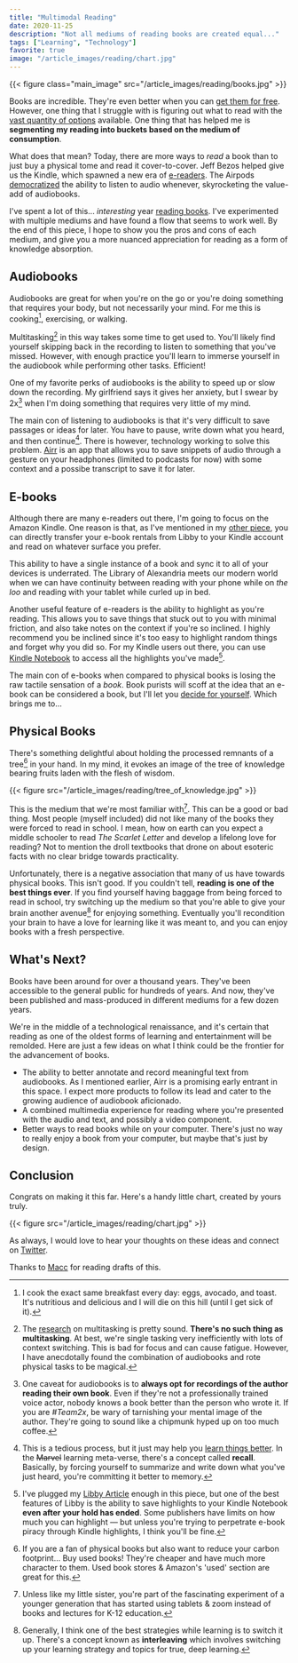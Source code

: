 ```yaml
---
title: "Multimodal Reading"
date: 2020-11-25
description: "Not all mediums of reading books are created equal..."
tags: ["Learning", "Technology"]
favorite: true
image: "/article_images/reading/chart.jpg"
---
```


{{< figure class="main_image" src="/article_images/reading/books.jpg" >}}

Books are incredible. They're even better when you can [get them for free](/writing/libby/). However, one thing that I struggle with is figuring out what to read with the [vast quantity of options](https://www.theifod.com/how-many-new-books-are-published-each-year-and-other-related-books-facts/) available. One thing that has helped me is **segmenting my reading into buckets based on the medium of consumption**.

What does that mean? Today, there are more ways to *read* a book than to just buy a physical tome and read it cover-to-cover. Jeff Bezos helped give us the Kindle, which spawned a new era of [e-readers](https://goodereader.com/blog/electronic-readers/the-tale-of-rocketbook-the-very-first-e-reader). The Airpods [democratized](https://julian.digital/2020/04/19/airpods-as-a-platform/) the ability to listen to audio whenever, skyrocketing the value-add of audiobooks.

I've spent a lot of this... *interesting* year [reading books](https://www.goodreads.com/user_challenges/21020992). I've experimented with multiple mediums and have found a flow that seems to work well. By the end of this piece, I hope to show you the pros and cons of each medium, and give you a more nuanced appreciation for reading as a form of knowledge absorption.

## Audiobooks

Audiobooks are great for when you're on the go or you're doing something that requires your body, but not necessarily your mind. For me this is cooking[^1], exercising, or walking.

Multitasking[^2] in this way takes some time to get used to. You'll likely find yourself skipping back in the recording to listen to something that you've missed. However, with enough practice you'll learn to immerse yourself in the audiobook while performing other tasks. Efficient!

One of my favorite perks of audiobooks is the ability to speed up or slow down the recording. My girlfriend says it gives her anxiety, but I swear by 2x[^3] when I'm doing something that requires very little of my mind.

The main con of listening to audiobooks is that it's very difficult to save passages or ideas for later. You have to pause, write down what you heard, and then continue[^4]. There is however, technology working to solve this problem. [Airr](https://www.airr.io/) is an app that allows you to save snippets of audio through a gesture on your headphones (limited to podcasts for now) with some context and a possibe transcript to save it for later.

## E-books

Although there are many e-readers out there, I'm going to focus on the Amazon Kindle. One reason is that, as I've mentioned in my [other piece](/writing/libby/), you can directly transfer your e-book rentals from Libby to your Kindle account and read on whatever surface you prefer.

This ability to have a single instance of a book and sync it to all of your devices is underrated. The Library of Alexandria meets our modern world when we can have continuity between reading with your phone while on *the loo* and reading with your tablet while curled up in bed.

Another useful feature of e-readers is the ability to highlight as you're reading. This allows you to save things that stuck out to you with minimal friction, and also take notes on the context if you're so inclined. I highly recommend you be inclined since it's too easy to highlight random things and forget why you did so. For my Kindle users out there, you can use [Kindle Notebook](https://read.amazon.com/notebook) to access all the highlights you've made[^5].

The main con of e-books when compared to physical books is losing the raw tactile sensation of a *book*. Book purists will scoff at the idea that an e-book can be considered a book, but I'll let you [decide for yourself](https://devicebar.com/ebooks-vs-books-pros-and-cons/2041/). Which brings me to...

## Physical Books

There's something delightful about holding the processed remnants of a tree[^6] in your hand. In my mind, it evokes an image of the tree of knowledge bearing fruits laden with the flesh of wisdom.

{{< figure src="/article_images/reading/tree_of_knowledge.jpg" >}}

This is the medium that we're most familiar with[^7]. This can be a good or bad thing. Most people (myself included) did not like many of the books they were forced to read in school. I mean, how on earth can you expect a middle schooler to read _The Scarlet Letter_ and develop a lifelong love for reading? Not to mention the droll textbooks that drone on about esoteric facts with no clear bridge towards practicality.

Unfortunately, there is a negative association that many of us have towards physical books. This isn't good. If you couldn't tell, **reading is one of the best things ever**. If you find yourself having baggage from being forced to read in school, try switching up the medium so that you're able to give your brain another avenue[^8] for enjoying something. Eventually you'll recondition your brain to have a love for learning like it was meant to, and you can enjoy books with a fresh perspective.

## What's Next?

Books have been around for over a thousand years. They've been accessible to the general public for hundreds of years. And now, they've been published and mass-produced in different mediums for a few dozen years.

We're in the middle of a technological renaissance, and it's certain that reading as one of the oldest forms of learning and entertainment will be remolded. Here are just a few ideas on what I think could be the frontier for the advancement of books.

- The ability to better annotate and record meaningful text from audiobooks. As I mentioned earlier, Airr is a promising early entrant in this space. I expect more products to follow its lead and cater to the growing audience of audiobook aficionado.
- A combined multimedia experience for reading where you're presented with the audio and text, and possibly a video component.
- Better ways to read books while on your computer. There's just no way to really enjoy a book from your computer, but maybe that's just by design.

## Conclusion

Congrats on making it this far. Here's a handy little chart, created by yours truly.

{{< figure src="/article_images/reading/chart.jpg" >}}

As always, I would love to hear your thoughts on these ideas and connect on [Twitter](https://twitter.com/nikhilthota).

Thanks to [Macc](https://littlecurrywurst.com) for reading drafts of this.

[^1]: I cook the exact same breakfast every day: eggs, avocado, and toast. It's nutritious and delicious and I will die on this hill (until I get sick of it).

[^2]: The [research](https://www.apa.org/research/action/multitask) on multitasking is pretty sound. **There's no such thing as multitasking**. At best, we're single tasking very inefficiently with lots of context switching. This is bad for focus and can cause fatigue. However, I have anecdotally found the combination of audiobooks and rote physical tasks to be magical.

[^3]: One caveat for audiobooks is to **always opt for recordings of the author reading their own book**. Even if they're not a professionally trained voice actor, nobody knows a book better than the person who wrote it. If you are *#Team2x*, be wary of tarnishing your mental image of the author. They're going to sound like a chipmunk hyped up on too much coffee.

[^4]: This is a tedious process, but it just may help you [learn things better](https://en.wikipedia.org/wiki/Active_recall). In the ~~Marvel~~ learning meta-verse, there's a concept called **recall**. Basically, by forcing yourself to summarize and write down what you've just heard, you're committing it better to memory.

[^5]: I've plugged my [Libby Article](/writing/libby/) enough in this piece, but one of the best features of Libby is the ability to save highlights to your Kindle Notebook **even after your hold has ended**. Some publishers have limits on how much you can highlight — but unless you're trying to perpetrate e-book piracy through Kindle highlights, I think you'll be fine.

[^6]: If you are a fan of physical books but also want to reduce your carbon footprint... Buy used books! They're cheaper and have much more character to them. Used book stores & Amazon's 'used' section are great for this.

[^7]: Unless like my little sister, you're part of the fascinating experiment of a younger generation that has started using tablets & zoom instead of books and lectures for K-12 education.

[^8]: Generally, I think one of the best strategies while learning is to switch it up. There's a concept known as **interleaving** which involves switching up your learning strategy and topics for true, deep learning.